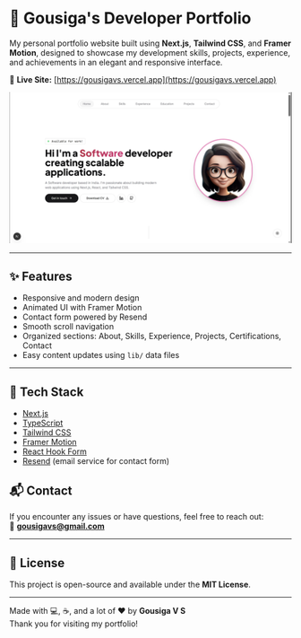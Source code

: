 # 💼 Gousiga's Developer Portfolio

My personal portfolio website built using **Next.js**, **Tailwind CSS**, and **Framer Motion**, designed to showcase my development skills, projects, experience, and achievements in an elegant and responsive interface.

🔗 **Live Site:** [https://gousigavs.vercel.app](https://gousigavs.vercel.app)


![Portfolio Preview](./public/images/portfolio.webp)

---

## ✨ Features

- Responsive and modern design
- Animated UI with Framer Motion
- Contact form powered by Resend
- Smooth scroll navigation
- Organized sections: About, Skills, Experience, Projects, Certifications, Contact
- Easy content updates using `lib/` data files

---

## 🔧 Tech Stack

- [Next.js](https://nextjs.org/)
- [TypeScript](https://www.typescriptlang.org/)
- [Tailwind CSS](https://tailwindcss.com/)
- [Framer Motion](https://www.framer.com/motion/)
- [React Hook Form](https://react-hook-form.com/)
- [Resend](https://resend.com/) (email service for contact form)

## 📬 Contact

If you encounter any issues or have questions, feel free to reach out:  
📧 **gousigavs@gmail.com**

---

## 📄 License

This project is open-source and available under the **MIT License**.

---

Made with 💻, ☕, and a lot of ❤️ by **Gousiga V S**  
Thank you for visiting my portfolio!
